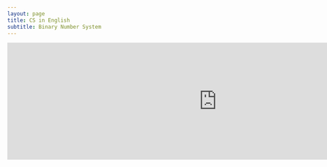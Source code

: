 ```yaml
---
layout: page
title: CS in English
subtitle: Binary Number System
---
```


<iframe src="https://sijp.org/wp-admin/admin-ajax.php?action=h5p_embed&id=1" width="958" height="268" frameborder="0" allowfullscreen="allowfullscreen"></iframe><script src="https://sijp.org/wp-content/plugins/h5p/h5p-php-library/js/h5p-resizer.js" charset="UTF-8"></script>
